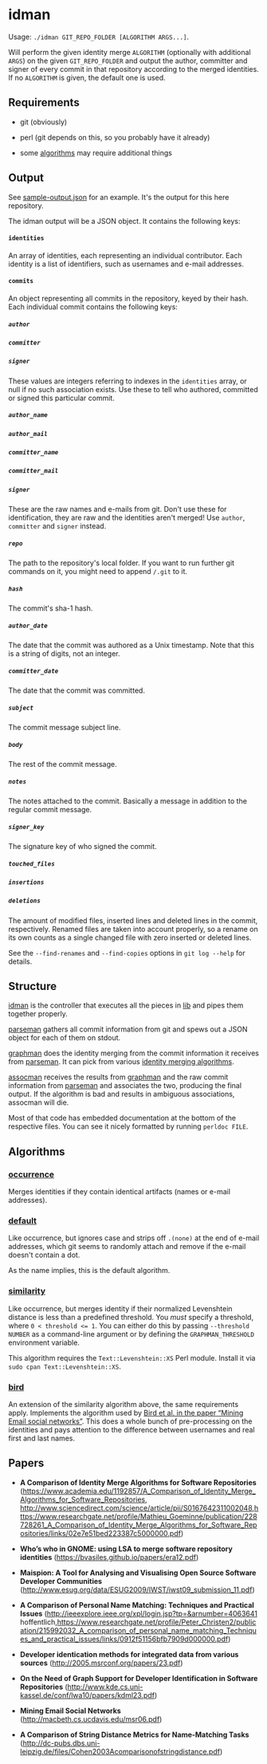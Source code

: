 # idman

Usage: `./idman GIT_REPO_FOLDER [ALGORITHM ARGS...]`.

Will perform the given identity merge `ALGORITHM` (optionally with additional
`ARGS`) on the given `GIT_REPO_FOLDER` and output the author, committer and
signer of every commit in that repository according to the merged identities.
If no `ALGORITHM` is given, the default one is used.


## Requirements

* git (obviously)

* perl (git depends on this, so you probably have it already)

* some [algorithms](#algorithms) may require additional things


## Output

See [sample-output.json](sample-output.json) for an example. It's the output
for this here repository.

The idman output will be a JSON object. It contains the following keys:

#### `identities`

An array of identities, each representing an individual contributor. Each
identity is a list of identifiers, such as usernames and e-mail addresses.

#### `commits`

An object representing all commits in the repository, keyed by their hash. Each
individual commit contains the following keys:

##### `author`

##### `committer`

##### `signer`

These values are integers referring to indexes in the `identities` array, or
null if no such association exists. Use these to tell who authored, committed
or signed this particular commit.

##### `author_name`

##### `author_mail`

##### `committer_name`

##### `committer_mail`

##### `signer`

These are the raw names and e-mails from git. Don't use these for
identification, they are raw and the identities aren't merged! Use `author`,
`committer` and `signer` instead.

##### `repo`

The path to the repository's local folder. If you want to run further git
commands on it, you might need to append `/.git` to it.

##### `hash`

The commit's sha-1 hash.

##### `author_date`

The date that the commit was authored as a Unix timestamp. Note that this is a
string of digits, not an integer.

##### `committer_date`

The date that the commit was committed.

##### `subject`

The commit message subject line.

##### `body`

The rest of the commit message.

##### `notes`

The notes attached to the commit. Basically a message in addition to the
regular commit message.

##### `signer_key`

The signature key of who signed the commit.

##### `touched_files`

##### `insertions`

##### `deletions`

The amount of modified files, inserted lines and deleted lines in the commit,
respectively. Renamed files are taken into account properly, so a rename on
its own counts as a single changed file with zero inserted or deleted lines.

See the `--find-renames` and `--find-copies` options in `git log --help` for
details.


## Structure

[idman](idman) is the controller that executes all the pieces in [lib](lib) and
pipes them together properly.

[parseman](lib/parseman) gathers all commit information from git and spews out
a JSON object for each of them on stdout.

[graphman](lib/graphman) does the identity merging from the commit information
it receives from [parseman](lib/parseman). It can pick from various [identity
merging algorithms](lib/Graph/Man/Algorithm).

[assocman](lib/assocman) receives the results from [graphman](lib/graphman) and
the raw commit information from [parseman](lib/parseman) and associates the
two, producing the final output. If the algorithm is bad and results in
ambiguous associations, assocman will die.

Most of that code has embedded documentation at the bottom of the respective
files. You can see it nicely formatted by running `perldoc FILE`.


## Algorithms

### [occurrence](lib/Graph/Man/Algorithm/Occurrence.pm)

Merges identities if they contain identical artifacts (names or e-mail
addresses).

### [default](lib/Graph/Man/Algorithm/Default.pm)

Like occurrence, but ignores case and strips off `.(none)` at the end of e-mail
addresses, which git seems to randomly attach and remove if the e-mail doesn't
contain a dot.

As the name implies, this is the default algorithm.

### [similarity](lib/Graph/Man/Algorithm/Similarity.pm)

Like occurrence, but merges identity if their normalized Levenshtein distance
is less than a predefined threshold. You *must* specify a threshold, where `0 <
threshold <= 1`. You can either do this by passing `--threshold NUMBER` as a
command-line argument or by defining the `GRAPHMAN_THRESHOLD` environment
variable.

This algorithm requires the `Text::Levenshtein::XS` Perl module. Install it via
`sudo cpan Text::Levenshtein::XS`.

### [bird](lib/Graph/Man/Algorithm/Bird.pm)

An extension of the similarity algorithm above, the same requirements apply.
Implements the algorithm used by [Bird et al. in the paper “Mining Email social
networks”](https://www.researchgate.net/publication/221657109_Mining_Email_social_networks).
This does a whole bunch of pre-processing on the identities and pays attention
to the difference between usernames and real first and last names.


## Papers

* **A Comparison of Identity Merge Algorithms for Software Repositories** (<https://www.academia.edu/1192857/A_Comparison_of_Identity_Merge_Algorithms_for_Software_Repositories>, <http://www.sciencedirect.com/science/article/pii/S0167642311002048>,<https://www.researchgate.net/profile/Mathieu_Goeminne/publication/228728261_A_Comparison_of_Identity_Merge_Algorithms_for_Software_Repositories/links/02e7e51bed223387c5000000.pdf>)

* **Who’s who in GNOME: using LSA to merge software repository identities** (<https://bvasiles.github.io/papers/era12.pdf>)

* **Maispion: A Tool for Analysing and Visualising Open Source Software Developer Communities** (<http://www.esug.org/data/ESUG2009/IWST/iwst09_submission_11.pdf>)

* **A Comparison of Personal Name Matching: Techniques and Practical Issues** (<http://ieeexplore.ieee.org/xpl/login.jsp?tp=&arnumber=4063641> hoffentlich,<https://www.researchgate.net/profile/Peter_Christen2/publication/215992032_A_comparison_of_personal_name_matching_Techniques_and_practical_issues/links/0912f51156bfb7909d000000.pdf>)

* **Developer identication methods for integrated data from various sources** (<http://2005.msrconf.org/papers/23.pdf>)

* **On the Need of Graph Support for Developer Identification in Software Repositories** (<http://www.kde.cs.uni-kassel.de/conf/lwa10/papers/kdml23.pdf>)

* **Mining Email Social Networks** (<http://macbeth.cs.ucdavis.edu/msr06.pdf>)

* **A Comparison of String Distance Metrics for Name-Matching Tasks** (<http://dc-pubs.dbs.uni-leipzig.de/files/Cohen2003Acomparisonofstringdistance.pdf>)
